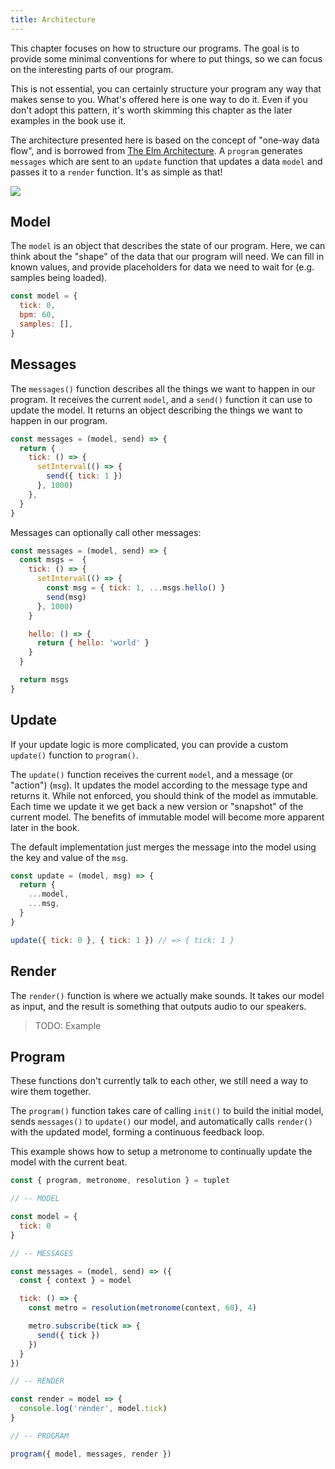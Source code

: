 ```yaml
---
title: Architecture
---
```


This chapter focuses on how to structure our programs. The goal is to provide
some minimal conventions for where to put things, so we can focus on the
interesting parts of our program.

This is not essential, you can certainly structure your program any way that
makes sense to you. What's offered here is one way to do it. Even if you don't
adopt this pattern, it's worth skimming this chapter as the later examples in
the book use it.

The architecture presented here is based on the concept of "one-way data flow",
and is borrowed from
[The Elm Architecture](https://guide.elm-lang.org/architecture/). A `program`
generates `messages` which are sent to an `update` function that updates a data
`model` and passes it to a `render` function. It's as simple as that!

![](/img/architecture/one-way-data-flow.svg)

## Model

The `model` is an object that describes the state of our program. Here, we can
think about the "shape" of the data that our program will need. We can fill in
known values, and provide placeholders for data we need to wait for (e.g.
samples being loaded).

```js
const model = {
  tick: 0,
  bpm: 60,
  samples: [],
}
```

## Messages

The `messages()` function describes all the things we want to happen in our
program. It receives the current `model`, and a `send()` function it can use to
update the model. It returns an object describing the things we want to happen
in our program.

```js
const messages = (model, send) => {
  return {
    tick: () => {
      setInterval(() => {
        send({ tick: 1 })
      }, 1000)
    },
  }
}
```

Messages can optionally call other messages:

```js
const messages = (model, send) => {
  const msgs =  {
    tick: () => {
      setInterval(() => {
        const msg = { tick: 1, ...msgs.hello() }
        send(msg)
      }, 1000)
    }

    hello: () => {
      return { hello: 'world' }
    }
  }

  return msgs
}
```

## Update

If your update logic is more complicated, you can provide a custom `update()`
function to `program()`.

The `update()` function receives the current `model`, and a message (or
"action") (`msg`). It updates the model according to the message type and
returns it. While not enforced, you should think of the model as immutable. Each
time we update it we get back a new version or "snapshot" of the current model.
The benefits of immutable model will become more apparent later in the book.

The default implementation just merges the message into the model using the key
and value of the `msg`.

```js
const update = (model, msg) => {
  return {
    ...model,
    ...msg,
  }
}

update({ tick: 0 }, { tick: 1 }) // => { tick: 1 }
```

## Render

The `render()` function is where we actually make sounds. It takes our model as
input, and the result is something that outputs audio to our speakers.

> TODO: Example

## Program

These functions don't currently talk to each other, we still need a way to wire
them together.

The `program()` function takes care of calling `init()` to build the initial
model, sends `messages()` to `update()` our model, and automatically calls
`render()` with the updated model, forming a continuous feedback loop.

This example shows how to setup a metronome to continually update the model with
the current beat.

```js
const { program, metronome, resolution } = tuplet

// -- MODEL

const model = {
  tick: 0
}

// -- MESSAGES

const messages = (model, send) => ({
  const { context } = model

  tick: () => {
    const metro = resolution(metronome(context, 60), 4)

    metro.subscribe(tick => {
      send({ tick })
    })
  }
})

// -- RENDER

const render = model => {
  console.log('render', model.tick)
}

// -- PROGRAM

program({ model, messages, render })
```
